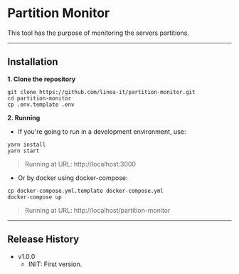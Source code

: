 # Partition Monitor

This tool has the purpose of monitoring the servers partitions.

---

## Installation

**1. Clone the repository**

```shell
git clone https://github.com/linea-it/partition-monitor.git
cd partition-monitor
cp .env.template .env
```

**2. Running**

- If you're going to run in a development environment, use:
```shell
yarn install
yarn start
```
> Running at URL: http://localhost:3000

- Or by docker using docker-compose:

```shell
cp docker-compose.yml.template docker-compose.yml
docker-compose up
```
> Running at URL: http://localhost/partition-monitor

---

## Release History

* v1.0.0
  * INIT: First version.

